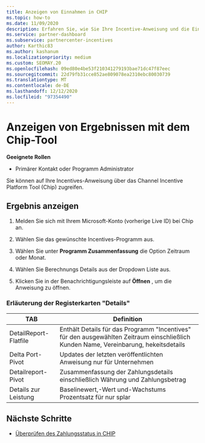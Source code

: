 ```yaml
---
title: Anzeigen von Einnahmen in CHIP
ms.topic: how-to
ms.date: 11/09/2020
description: Erfahren Sie, wie Sie Ihre Incentive-Anweisung und die Einnahmen im Tool "Channel Incentive Platform (Chip)" anzeigen.
ms.service: partner-dashboard
ms.subservice: partnercenter-incentives
author: Karthic83
ms.author: kashanum
ms.localizationpriority: medium
ms.custom: SEOMAY.20
ms.openlocfilehash: 09ed80e4be53f210341279193bae71dc47f87eec
ms.sourcegitcommit: 22d79fb31cce852ae809078ea2310ebc80030739
ms.translationtype: MT
ms.contentlocale: de-DE
ms.lasthandoff: 12/12/2020
ms.locfileid: "97354490"
---
```

# <a name="view-earnings-using-the-chip-tool"></a>Anzeigen von Ergebnissen mit dem Chip-Tool

**Geeignete Rollen**

- Primärer Kontakt oder Programm Administrator

Sie können auf Ihre Incentives-Anweisung über das Channel Incentive Platform Tool (Chip) zugreifen.

## <a name="view-earnings"></a>Ergebnis anzeigen

1. Melden Sie sich mit Ihrem Microsoft-Konto (vorherige Live ID) bei Chip an.

2. Wählen Sie das gewünschte Incentives-Programm aus.

3. Wählen Sie unter **Programm Zusammenfassung** die Option Zeitraum oder Monat. 
1. Wählen Sie Berechnungs Details aus der Dropdown Liste aus.
1.  Klicken Sie in der Benachrichtigungsleiste auf **Öffnen** , um die Anweisung zu öffnen.

### <a name="explanation-of-details-tabs"></a>Erläuterung der Registerkarten "Details"

|**TAB**|**Definition**|
|-------------|--------------------------|
|DetailReport-Flatfile|Enthält Details für das Programm "Incentives" für den ausgewählten Zeitraum einschließlich Kunden Name, Vereinbarung, hekeitsdetails|
|Delta Port-Pivot|Updates der letzten veröffentlichten Anweisung nur für Unternehmen|
|Detailreport-Pivot|Zusammenfassung der Zahlungsdetails einschließlich Währung und Zahlungsbetrag|
|Details zur Leistung|Baselinewert,-Wert und-Wachstums Prozentsatz für nur splar|

## <a name="next-steps"></a>Nächste Schritte

- [Überprüfen des Zahlungsstatus in CHIP](chip-payment-status.md)